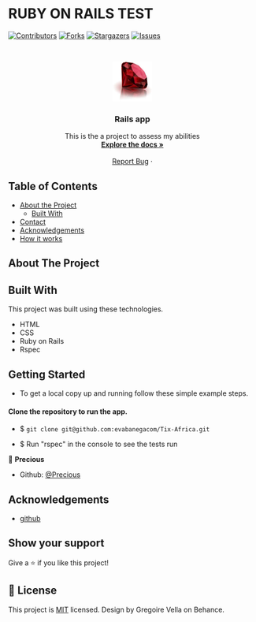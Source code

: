 # RUBY ON RAILS TEST

<!--
*** Thanks for checking out this README Template. If you have a suggestion that would
*** make this better, please fork the repo and create a pull request or simply open
*** an issue with the tag "enhancement".
*** Thanks again! Now go create something AMAZING! :D
-->

<!-- PROJECT SHIELDS -->
<!--
*** I'm using markdown "reference style" links for readability.
*** Reference links are enclosed in brackets [ ] instead of parentheses ( ).
*** See the bottom of this document for the declaration of the reference variables
*** for contributors-url, forks-url, etc. This is an optional, concise syntax you may use.
*** https://www.markdownguide.org/basic-syntax/#reference-style-links
-->
[![Contributors][contributors-shield]][contributors-url]
[![Forks][forks-shield]][forks-url]
[![Stargazers][stars-shield]][stars-url]
[![Issues][issues-shield]][issues-url]

<!-- PROJECT LOGO -->
<br />
<p align="center">
  <a href="https://github.com/evabanegacom/Tix-Africa/">
    <img src="images/download.jpeg" alt="Logo" width="80" height="80">
  </a>

  <h3 align="center">Rails app</h3>

  <p align="center">
    This is the a project to assess my abilities
    <br />
    <a href="https://github.com/evabanegacom/Tix-Africa"><strong>Explore the docs »</strong></a>
    <br />
    <br />
    <a href="https://github.com/evabanegacom/Tix-Africa/issues">Report Bug</a>
    ·
  </p>
</p>

<!-- TABLE OF CONTENTS -->
## Table of Contents

* [About the Project](#about-the-project)
  * [Built With](#built-with)
* [Contact](#Authors)
* [Acknowledgements](#acknowledgements)
* [How it works](#How-it-works)

<!-- ABOUT THE PROJECT -->
## About The Project
<!-- BUILD WITH -->
## Built With
This project was built using these technologies.
* HTML
* CSS
* Ruby on Rails
* Rspec

<!-- ABOUT THE PROJECT -->
## Getting Started
- To get a local copy up and running follow these simple example steps.

#### Clone the repository to run the app.

- $ `git clone git@github.com:evabanegacom/Tix-Africa.git`

- $ Run "rspec" in the console to see the tests run


<!-- CONTACT -->

👤 **Precious**

- Github: [@Precious](https://github.com/evabanegacom)

<!-- ACKNOWLEDGEMENTS -->
## Acknowledgements
* [github](https://www.github.com/)

## Show your support

Give a ⭐️ if you like this project!

<!-- MARKDOWN LINKS & IMAGES -->
<!-- https://www.markdownguide.org/basic-syntax/#reference-style-links -->
[contributors-shield]: https://img.shields.io/github/contributors/evabanegacom/Tix-Africa.svg?style=flat-square
[contributors-url]: https://github.com/evabanegacom/Tix-Africa/graphs/contributors
[forks-shield]: https://img.shields.io/github/forks/evabanegacom/Tix-Africa.svg?style=flat-square
[forks-url]: https://github.com/evabanegacom/Tix-Africa/network/members
[stars-shield]: https://img.shields.io/github/stars/evabanegacom/Tix-Africa.svg?style=flat-square
[stars-url]: https://github.com/evabanegacom/Tix-Africa/stargazers
[issues-shield]: https://img.shields.io/github/issues/evabanegacom/Tix-Africa.svg?style=flat-square
[issues-url]: https://github.com/evabanegacom/Tix-Africa/issues

## 📝 License

This project is [MIT](https://opensource.org/licenses/MIT) licensed. Design by Gregoire Vella on Behance.